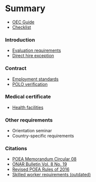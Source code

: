 # Summary

* [OEC Guide](README.md)
* [Checklist](docs/checklist.md)

### Introduction

* [Evaluation requirements](docs/evaluation_requirements.md)
* [Direct hire exception](docs/direct_hire_exception.md)

### Contract

* [Employment standards](docs/employment_standards.md)
* [POLO verification](docs/polo_verification.md)

### Medical certificate

* [Health facilities](docs/health_facilities.md)

### Other requirements

* Orientation seminar
* Country-specific requirements

### Citations

* [POEA Memorandum Circular 08](docs/memorandum_circular_08.md)
* [ONAR Bulletin Vol. 8 No. 19](docs/effectivity_of_memorandum_circular_08.md)
* [Revised POEA Rules of 2016](docs/revised_poea_rules_of_2016.md)
* [Skilled worker requirements (outdated)](docs/skilled_worker_requirements_outdated.md)
